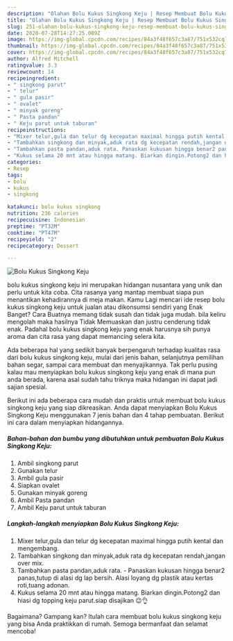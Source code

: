 ```yaml
---
description: "Olahan Bolu Kukus Singkong Keju | Resep Membuat Bolu Kukus Singkong Keju Yang Enak Dan Lezat"
title: "Olahan Bolu Kukus Singkong Keju | Resep Membuat Bolu Kukus Singkong Keju Yang Enak Dan Lezat"
slug: 251-olahan-bolu-kukus-singkong-keju-resep-membuat-bolu-kukus-singkong-keju-yang-enak-dan-lezat
date: 2020-07-28T14:27:25.009Z
image: https://img-global.cpcdn.com/recipes/84a3f48f657c3a87/751x532cq70/bolu-kukus-singkong-keju-foto-resep-utama.jpg
thumbnail: https://img-global.cpcdn.com/recipes/84a3f48f657c3a87/751x532cq70/bolu-kukus-singkong-keju-foto-resep-utama.jpg
cover: https://img-global.cpcdn.com/recipes/84a3f48f657c3a87/751x532cq70/bolu-kukus-singkong-keju-foto-resep-utama.jpg
author: Alfred Mitchell
ratingvalue: 3.3
reviewcount: 14
recipeingredient:
- " singkong parut"
- " telur"
- " gula pasir"
- " ovalet"
- " minyak goreng"
- " Pasta pandan"
- " Keju parut untuk taburan"
recipeinstructions:
- "Mixer telur,gula dan telur dg kecepatan maximal hingga putih kental dan mengembang."
- "Tambahkan singkong dan minyak,aduk rata dg kecepatan rendah,jangan over mix."
- "Tambahkan pasta pandan,aduk rata. Panaskan kukusan hingga benar2 panas,tutup di alasi dg lap bersih. Alasi loyang dg plastik atau kertas roti,tuang adonan."
- "Kukus selama 20 mnt atau hingga matang. Biarkan dingin.Potong2 dan hiasi dg topping keju parut.siap disajikan 😉👌"
categories:
- Resep
tags:
- bolu
- kukus
- singkong

katakunci: bolu kukus singkong 
nutrition: 236 calories
recipecuisine: Indonesian
preptime: "PT32M"
cooktime: "PT47M"
recipeyield: "2"
recipecategory: Dessert

---
```



![Bolu Kukus Singkong Keju](https://img-global.cpcdn.com/recipes/84a3f48f657c3a87/751x532cq70/bolu-kukus-singkong-keju-foto-resep-utama.jpg)


bolu kukus singkong keju ini merupakan hidangan nusantara yang unik dan perlu untuk kita coba. Cita rasanya yang mantap membuat siapa pun menantikan kehadirannya di meja makan.
Kamu Lagi mencari ide resep bolu kukus singkong keju untuk jualan atau dikonsumsi sendiri yang Enak Banget? Cara Buatnya memang tidak susah dan tidak juga mudah. bila keliru mengolah maka hasilnya Tidak Memuaskan dan justru cenderung tidak enak. Padahal bolu kukus singkong keju yang enak harusnya sih punya aroma dan cita rasa yang dapat memancing selera kita.

Ada beberapa hal yang sedikit banyak berpengaruh terhadap kualitas rasa dari bolu kukus singkong keju, mulai dari jenis bahan, selanjutnya pemilihan bahan segar, sampai cara membuat dan menyajikannya. Tak perlu pusing kalau mau menyiapkan bolu kukus singkong keju yang enak di mana pun anda berada, karena asal sudah tahu triknya maka hidangan ini dapat jadi sajian spesial.




Berikut ini ada beberapa cara mudah dan praktis untuk membuat bolu kukus singkong keju yang siap dikreasikan. Anda dapat menyiapkan Bolu Kukus Singkong Keju menggunakan 7 jenis bahan dan 4 tahap pembuatan. Berikut ini cara dalam menyiapkan hidangannya.

<!--inarticleads1-->

##### Bahan-bahan dan bumbu yang dibutuhkan untuk pembuatan Bolu Kukus Singkong Keju:

1. Ambil  singkong parut
1. Gunakan  telur
1. Ambil  gula pasir
1. Siapkan  ovalet
1. Gunakan  minyak goreng
1. Ambil  Pasta pandan
1. Ambil  Keju parut untuk taburan




<!--inarticleads2-->

##### Langkah-langkah menyiapkan Bolu Kukus Singkong Keju:

1. Mixer telur,gula dan telur dg kecepatan maximal hingga putih kental dan mengembang.
1. Tambahkan singkong dan minyak,aduk rata dg kecepatan rendah,jangan over mix.
1. Tambahkan pasta pandan,aduk rata. - Panaskan kukusan hingga benar2 panas,tutup di alasi dg lap bersih. Alasi loyang dg plastik atau kertas roti,tuang adonan.
1. Kukus selama 20 mnt atau hingga matang. Biarkan dingin.Potong2 dan hiasi dg topping keju parut.siap disajikan 😉👌




Bagaimana? Gampang kan? Itulah cara membuat bolu kukus singkong keju yang bisa Anda praktikkan di rumah. Semoga bermanfaat dan selamat mencoba!
